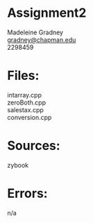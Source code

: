 # Assignment2
Madeleine Gradney     
gradney@chapman.edu     
2298459

# Files:
intarray.cpp    
zeroBoth.cpp    
salestax.cpp    
conversion.cpp    

# Sources:
zybook

# Errors:
n/a

